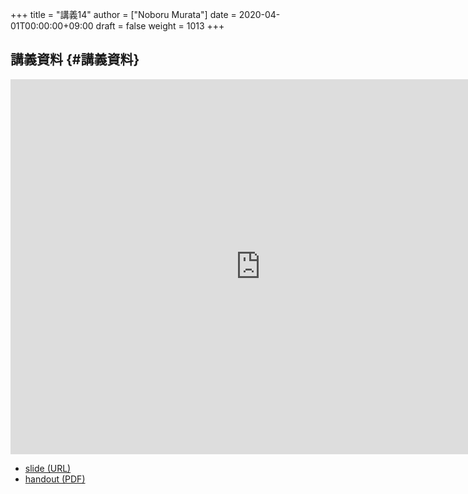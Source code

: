 +++
title = "講義14"
author = ["Noboru Murata"]
date = 2020-04-01T00:00:00+09:00
draft = false
weight = 1013
+++

## 講義資料 {#講義資料}

<iframe src="https://noboru-murata.github.io/probability-statistics/slides/slide14.html"
	width="800" height="600" frameborder="0"
	allowfullscreen="allowfullscreen"
	allow="geolocation *; microphone *; camera *; midi *; encrypted-media *">
</iframe>

-   [slide (URL)](https://noboru-murata.github.io/probability-statistics/slides/slide14.html)
-   [handout (PDF)](https://noboru-murata.github.io/probability-statistics/pdfs/slide14.pdf)